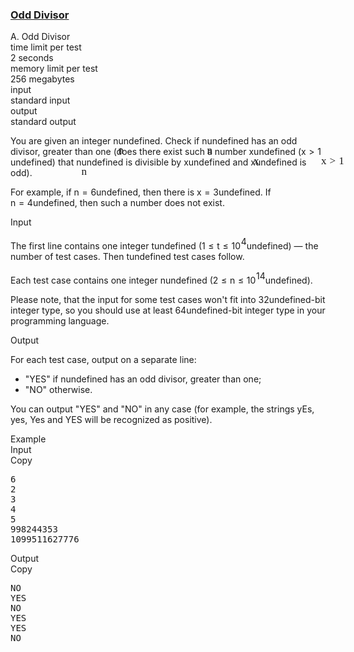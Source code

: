 <h3><a href="https://codeforces.com/contest/1475/problem/A" target="_blank" rel="noopener noreferrer">Odd Divisor</a></h3>
<div class="header"><div class="title">A. Odd Divisor</div><div class="time-limit"><div class="property-title">time limit per test</div>2 seconds</div><div class="memory-limit"><div class="property-title">memory limit per test</div>256 megabytes</div><div class="input-file input-standard"><div class="property-title">input</div>standard input</div><div class="output-file output-standard"><div class="property-title">output</div>standard output</div></div><div><p>You are given an integer <span class="MathJax_Preview" style="color: inherit;"><span class="MJXp-math" id="MJXp-Span-1"><span class="MJXp-mi MJXp-italic" id="MJXp-Span-2">n</span></span></span><span class="MathJax MathJax_Processed" id="MathJax-Element-1-Frame" tabindex="0" style=""><nobr><span class="math" id="MathJax-Span-1"><span style="display: inline-block; position: relative; width: 0em; height: 0px; font-size: 122%;"><span style="position: absolute;"><span class="mrow" id="MathJax-Span-2"><span class="mi" id="MathJax-Span-3" style="font-family: MathJax_Math-italic;">n</span></span></span></span></span></nobr></span>undefined. Check if <span class="MathJax_Preview" style="color: inherit;"><span class="MJXp-math" id="MJXp-Span-3"><span class="MJXp-mi MJXp-italic" id="MJXp-Span-4">n</span></span></span><span class="MathJax MathJax_Processed" id="MathJax-Element-2-Frame" tabindex="0" style=""><nobr><span class="math" id="MathJax-Span-4"><span style="display: inline-block; position: relative; width: 0em; height: 0px; font-size: 122%;"><span style="position: absolute;"><span class="mrow" id="MathJax-Span-5"><span class="mi" id="MathJax-Span-6" style="font-family: MathJax_Math-italic;">n</span></span></span></span></span></nobr></span>undefined has an <span class="tex-font-style-bf">odd</span> divisor, greater than one (does there exist such a number <span class="MathJax_Preview" style="color: inherit;"><span class="MJXp-math" id="MJXp-Span-5"><span class="MJXp-mi MJXp-italic" id="MJXp-Span-6">x</span></span></span><span class="MathJax MathJax_Processed" id="MathJax-Element-3-Frame" tabindex="0" style=""><nobr><span class="math" id="MathJax-Span-7"><span style="display: inline-block; position: relative; width: 0em; height: 0px; font-size: 122%;"><span style="position: absolute;"><span class="mrow" id="MathJax-Span-8"><span class="mi" id="MathJax-Span-9" style="font-family: MathJax_Math-italic;">x</span></span></span></span></span></nobr></span>undefined (<span class="MathJax_Preview" style="color: inherit;"><span class="MJXp-math" id="MJXp-Span-7"><span class="MJXp-mi MJXp-italic" id="MJXp-Span-8">x</span><span class="MJXp-mo" id="MJXp-Span-9" style="margin-left: 0.333em; margin-right: 0.333em;">&gt;</span><span class="MJXp-mn" id="MJXp-Span-10">1</span></span></span><span class="MathJax MathJax_Processed" id="MathJax-Element-4-Frame" tabindex="0" style=""><nobr><span class="math" id="MathJax-Span-10"><span style="display: inline-block; position: relative; width: 0em; height: 0px; font-size: 122%;"><span style="position: absolute;"><span class="mrow" id="MathJax-Span-11"><span class="mi" id="MathJax-Span-12" style="font-family: MathJax_Math-italic;">x</span><span class="mo" id="MathJax-Span-13" style="font-family: MathJax_Main; padding-left: 0.296em;">&gt;</span><span class="mn" id="MathJax-Span-14" style="font-family: MathJax_Main; padding-left: 0.296em;">1</span></span></span></span></span></nobr></span>undefined) that <span class="MathJax_Preview" style="color: inherit;"><span class="MJXp-math" id="MJXp-Span-11"><span class="MJXp-mi MJXp-italic" id="MJXp-Span-12">n</span></span></span><span class="MathJax MathJax_Processed" id="MathJax-Element-5-Frame" tabindex="0" style=""><nobr><span class="math" id="MathJax-Span-15"><span style="display: inline-block; position: relative; width: 0em; height: 0px; font-size: 122%;"><span style="position: absolute;"><span class="mrow" id="MathJax-Span-16"><span class="mi" id="MathJax-Span-17" style="font-family: MathJax_Math-italic;">n</span></span></span></span></span></nobr></span>undefined is divisible by <span class="MathJax_Preview" style="color: inherit;"><span class="MJXp-math" id="MJXp-Span-13"><span class="MJXp-mi MJXp-italic" id="MJXp-Span-14">x</span></span></span><span class="MathJax MathJax_Processing" id="MathJax-Element-6-Frame" tabindex="0"></span>undefined and <span class="MathJax_Preview" style="color: inherit;"><span class="MJXp-math" id="MJXp-Span-15"><span class="MJXp-mi MJXp-italic" id="MJXp-Span-16">x</span></span></span><span class="MathJax MathJax_Processing" id="MathJax-Element-7-Frame" tabindex="0"></span>undefined is odd).</p><p>For example, if <span class="MathJax_Preview" style="color: inherit;"><span class="MJXp-math" id="MJXp-Span-17"><span class="MJXp-mi MJXp-italic" id="MJXp-Span-18">n</span><span class="MJXp-mo" id="MJXp-Span-19" style="margin-left: 0.333em; margin-right: 0.333em;">=</span><span class="MJXp-mn" id="MJXp-Span-20">6</span></span></span><span class="MathJax MathJax_Processing" id="MathJax-Element-8-Frame" tabindex="0"></span>undefined, then there is <span class="MathJax_Preview" style="color: inherit;"><span class="MJXp-math" id="MJXp-Span-21"><span class="MJXp-mi MJXp-italic" id="MJXp-Span-22">x</span><span class="MJXp-mo" id="MJXp-Span-23" style="margin-left: 0.333em; margin-right: 0.333em;">=</span><span class="MJXp-mn" id="MJXp-Span-24">3</span></span></span><span class="MathJax MathJax_Processing" id="MathJax-Element-9-Frame" tabindex="0"></span>undefined. If <span class="MathJax_Preview" style="color: inherit;"><span class="MJXp-math" id="MJXp-Span-25"><span class="MJXp-mi MJXp-italic" id="MJXp-Span-26">n</span><span class="MJXp-mo" id="MJXp-Span-27" style="margin-left: 0.333em; margin-right: 0.333em;">=</span><span class="MJXp-mn" id="MJXp-Span-28">4</span></span></span><span class="MathJax MathJax_Processing" id="MathJax-Element-10-Frame" tabindex="0"></span>undefined, then such a number does not exist.</p></div><div class="input-specification"><div class="section-title">Input</div><p>The first line contains one integer <span class="MathJax_Preview" style="color: inherit;"><span class="MJXp-math" id="MJXp-Span-29"><span class="MJXp-mi MJXp-italic" id="MJXp-Span-30">t</span></span></span><span class="MathJax MathJax_Processing" id="MathJax-Element-11-Frame" tabindex="0"></span>undefined (<span class="MathJax_Preview" style="color: inherit;"><span class="MJXp-math" id="MJXp-Span-31"><span class="MJXp-mn" id="MJXp-Span-32">1</span><span class="MJXp-mo" id="MJXp-Span-33" style="margin-left: 0.333em; margin-right: 0.333em;">≤</span><span class="MJXp-mi MJXp-italic" id="MJXp-Span-34">t</span><span class="MJXp-mo" id="MJXp-Span-35" style="margin-left: 0.333em; margin-right: 0.333em;">≤</span><span class="MJXp-msubsup" id="MJXp-Span-36"><span class="MJXp-mn" id="MJXp-Span-37" style="margin-right: 0.05em;">10</span><span class="MJXp-mn MJXp-script" id="MJXp-Span-38" style="vertical-align: 0.5em;">4</span></span></span></span><span class="MathJax MathJax_Processing" id="MathJax-Element-12-Frame" tabindex="0"></span>undefined)&nbsp;— the number of test cases. Then <span class="MathJax_Preview" style="color: inherit;"><span class="MJXp-math" id="MJXp-Span-39"><span class="MJXp-mi MJXp-italic" id="MJXp-Span-40">t</span></span></span><span class="MathJax MathJax_Processing" id="MathJax-Element-13-Frame" tabindex="0"></span>undefined test cases follow.</p><p>Each test case contains one integer <span class="MathJax_Preview" style="color: inherit;"><span class="MJXp-math" id="MJXp-Span-41"><span class="MJXp-mi MJXp-italic" id="MJXp-Span-42">n</span></span></span><span class="MathJax MathJax_Processing" id="MathJax-Element-14-Frame" tabindex="0"></span>undefined (<span class="MathJax_Preview" style="color: inherit;"><span class="MJXp-math" id="MJXp-Span-43"><span class="MJXp-mn" id="MJXp-Span-44">2</span><span class="MJXp-mo" id="MJXp-Span-45" style="margin-left: 0.333em; margin-right: 0.333em;">≤</span><span class="MJXp-mi MJXp-italic" id="MJXp-Span-46">n</span><span class="MJXp-mo" id="MJXp-Span-47" style="margin-left: 0.333em; margin-right: 0.333em;">≤</span><span class="MJXp-msubsup" id="MJXp-Span-48"><span class="MJXp-mn" id="MJXp-Span-49" style="margin-right: 0.05em;">10</span><span class="MJXp-mrow MJXp-script" id="MJXp-Span-50" style="vertical-align: 0.5em;"><span class="MJXp-mn" id="MJXp-Span-51">14</span></span></span></span></span><span class="MathJax MathJax_Processing" id="MathJax-Element-15-Frame" tabindex="0"></span>undefined).</p><p>Please note, that the input for some test cases won't fit into <span class="MathJax_Preview" style="color: inherit;"><span class="MJXp-math" id="MJXp-Span-52"><span class="MJXp-mn" id="MJXp-Span-53">32</span></span></span><span class="MathJax MathJax_Processing" id="MathJax-Element-16-Frame" tabindex="0"></span>undefined-bit integer type, so you should use at least <span class="MathJax_Preview" style="color: inherit;"><span class="MJXp-math" id="MJXp-Span-54"><span class="MJXp-mn" id="MJXp-Span-55">64</span></span></span><span class="MathJax MathJax_Processing" id="MathJax-Element-17-Frame" tabindex="0"></span>undefined-bit integer type in your programming language.</p></div><div class="output-specification"><div class="section-title">Output</div><p>For each test case, output on a separate line: </p><ul> <li> "<span class="tex-font-style-tt">YES</span>" if <span class="MathJax_Preview" style="color: inherit;"><span class="MJXp-math" id="MJXp-Span-56"><span class="MJXp-mi MJXp-italic" id="MJXp-Span-57">n</span></span></span><span class="MathJax MathJax_Processing" id="MathJax-Element-18-Frame" tabindex="0"></span>undefined has an <span class="tex-font-style-bf">odd</span> divisor, greater than one; </li><li> "<span class="tex-font-style-tt">NO</span>" otherwise. </li></ul><p>You can output "<span class="tex-font-style-tt">YES</span>" and "<span class="tex-font-style-tt">NO</span>" in any case (for example, the strings <span class="tex-font-style-tt">yEs</span>, <span class="tex-font-style-tt">yes</span>, <span class="tex-font-style-tt">Yes</span> and <span class="tex-font-style-tt">YES</span> will be recognized as positive).</p></div><div class="sample-tests"><div class="section-title">Example</div><div class="sample-test"><div class="input"><div class="title">Input<div title="Copy" data-clipboard-target="#id008154214919548509" id="id004111252781073136" class="input-output-copier">Copy</div></div><pre id="id008154214919548509">6
2
3
4
5
998244353
1099511627776
</pre></div><div class="output"><div class="title">Output<div title="Copy" data-clipboard-target="#id00531911038640783" id="id0035352262648818666" class="input-output-copier">Copy</div></div><pre id="id00531911038640783">NO
YES
NO
YES
YES
NO
</pre></div></div></div>
